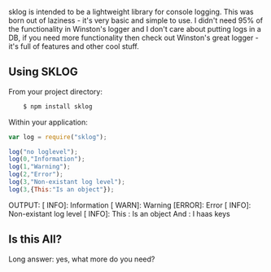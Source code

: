 sklog is intended to be a lightweight library for console logging.  This was born out of laziness - it's very basic and simple to use.  I didn't need 95% of the functionality in Winston's logger and I don't care about putting logs in a DB, if you need more functionality then check out Winston's great logger - it's full of features and other cool stuff.

Using SKLOG
-----------

From your project directory:
```bash
    $ npm install sklog
```

Within your application:
```javascript
var log = require("sklog");

log("no loglevel");
log(0,"Information");
log(1,"Warning");
log(2,"Error");
log(3,"Non-existant log level");
log(3,{This:"Is an object"});
```

OUTPUT:
[ INFO]: Information
[ WARN]: Warning
[ERROR]: Error
[ INFO]: Non-existant log level
[ INFO]:
        This    :       Is an object
        And     :       I haas keys


Is this All?
------------
Long answer: yes, what more do you need?


